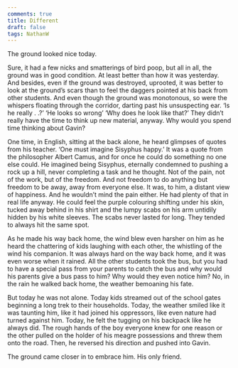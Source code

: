 ```yaml
---
comments: true
title: Different
draft: false
tags: NathanW
---
```

 
The ground looked nice today.

Sure, it had a few nicks and smatterings of bird poop, but all in all, the ground was in good condition. At least better than how it was yesterday. And besides, even if the ground was destroyed, uprooted, it was better to look at the ground’s scars than to feel the daggers pointed at his back from other students. And even though the ground was monotonous, so were the whispers floating through the corridor, darting past his unsuspecting ear. ‘Is he really . .?’ ‘He looks so wrong’ ‘Why does he look like that?’ They didn’t really have the time to think up new material, anyway. Why would you spend time thinking about Gavin?

One time, in English, sitting at the back alone, he heard glimpses of quotes from his teacher. ‘One must imagine Sisyphus happy.’ It was a quote from the philosopher Albert Camus, and for once he could do something no one else could. He imagined being Sisyphus, eternally condemned to pushing a rock up a hill, never completing a task and he thought. Not of the pain, not of the work, but of the freedom. And not freedom to do anything but freedom to be away, away from everyone else. It was, to him, a distant view of happiness. And he wouldn’t mind the pain either. He had plenty of that in real life anyway. He could feel the purple colouring shifting under his skin, tucked away behind in his shirt and the lumpy scabs on his arm untidily hidden by his white sleeves. The scabs never lasted for long. They tended to always hit the same spot.

As he made his way back home, the wind blew even harsher on him as he heard the chattering of kids laughing with each other, the whistling of the wind his companion. It was always hard on the way back home, and it was even worse when it rained. All the other students took the bus, but you had to have a special pass from your parents to catch the bus and  why would his parents give a bus pass to him? Why would they even notice him? No, in the rain he walked back home, the weather bemoaning his fate.

But today he was not alone. Today kids streamed out of the school gates beginning a long trek to their households. Today, the weather smiled like it was taunting him, like it had joined his oppressors, like even nature had turned against him. Today, he felt the tugging on his backpack like he always did. The rough hands of the boy everyone knew for one reason or the other pulled on the holder of his meagre possessions and threw them onto the road. Then, he reversed his direction and pushed into Gavin.

The ground came closer in to embrace him. His only friend.

